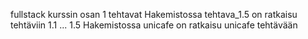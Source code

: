 fullstack kurssin osan 1 tehtavat 
Hakemistossa tehtava_1.5 on ratkaisu tehtäviin 1.1 ... 1.5
Hakemistossa unicafe on ratkaisu unicafe tehtävään